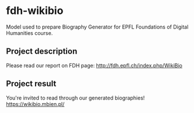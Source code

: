# fdh-wikibio

Model used to prepare Biography Generator for EPFL Foundations of Digital Humanities course.

## Project description
Please read our report on FDH page: http://fdh.epfl.ch/index.php/WikiBio

## Project result
You're invited to read through our generated biographies!
https://wikibio.mbien.pl/